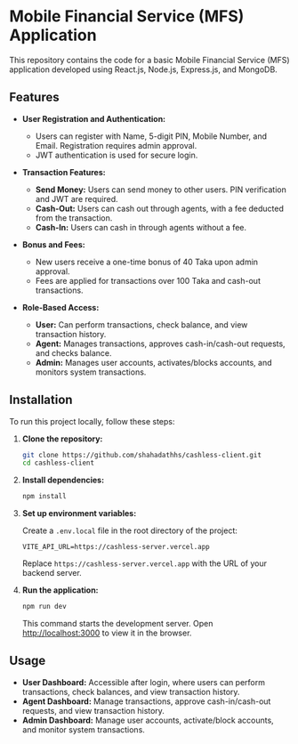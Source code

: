 # Mobile Financial Service (MFS) Application

This repository contains the code for a basic Mobile Financial Service (MFS) application developed using React.js, Node.js, Express.js, and MongoDB.

## Features

- **User Registration and Authentication:**
  - Users can register with Name, 5-digit PIN, Mobile Number, and Email. Registration requires admin approval.
  - JWT authentication is used for secure login.

- **Transaction Features:**
  - **Send Money:** Users can send money to other users. PIN verification and JWT are required.
  - **Cash-Out:** Users can cash out through agents, with a fee deducted from the transaction.
  - **Cash-In:** Users can cash in through agents without a fee.

- **Bonus and Fees:**
  - New users receive a one-time bonus of 40 Taka upon admin approval.
  - Fees are applied for transactions over 100 Taka and cash-out transactions.

- **Role-Based Access:**
  - **User:** Can perform transactions, check balance, and view transaction history.
  - **Agent:** Manages transactions, approves cash-in/cash-out requests, and checks balance.
  - **Admin:** Manages user accounts, activates/blocks accounts, and monitors system transactions.

## Installation

To run this project locally, follow these steps:

1. **Clone the repository:**

   ```bash
   git clone https://github.com/shahadathhs/cashless-client.git
   cd cashless-client
   ```

2. **Install dependencies:**

   ```bash
   npm install
   ```

3. **Set up environment variables:**

   Create a `.env.local` file in the root directory of the project:

   ```
   VITE_API_URL=https://cashless-server.vercel.app
   ```

   Replace `https://cashless-server.vercel.app` with the URL of your backend server.

4. **Run the application:**

   ```bash
   npm run dev
   ```

   This command starts the development server. Open [http://localhost:3000](http://localhost:3000) to view it in the browser.

## Usage

- **User Dashboard:** Accessible after login, where users can perform transactions, check balances, and view transaction history.
- **Agent Dashboard:** Manage transactions, approve cash-in/cash-out requests, and view transaction history.
- **Admin Dashboard:** Manage user accounts, activate/block accounts, and monitor system transactions.
